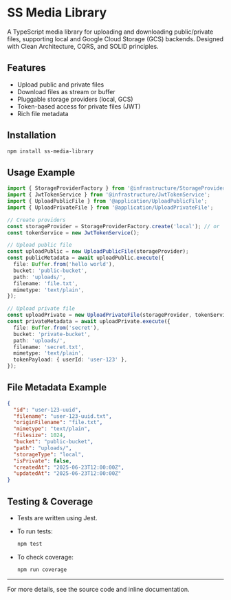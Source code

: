 # SS Media Library

A TypeScript media library for uploading and downloading public/private files, supporting local and Google Cloud Storage (GCS) backends. Designed with Clean Architecture, CQRS, and SOLID principles.

## Features

- Upload public and private files
- Download files as stream or buffer
- Pluggable storage providers (local, GCS)
- Token-based access for private files (JWT)
- Rich file metadata

## Installation

```bash
npm install ss-media-library
```

## Usage Example

```typescript
import { StorageProviderFactory } from '@infrastructure/StorageProviderFactory';
import { JwtTokenService } from '@infrastructure/JwtTokenService';
import { UploadPublicFile } from '@application/UploadPublicFile';
import { UploadPrivateFile } from '@application/UploadPrivateFile';

// Create providers
const storageProvider = StorageProviderFactory.create('local'); // or 'gcs'
const tokenService = new JwtTokenService();

// Upload public file
const uploadPublic = new UploadPublicFile(storageProvider);
const publicMetadata = await uploadPublic.execute({
  file: Buffer.from('hello world'),
  bucket: 'public-bucket',
  path: 'uploads/',
  filename: 'file.txt',
  mimetype: 'text/plain',
});

// Upload private file
const uploadPrivate = new UploadPrivateFile(storageProvider, tokenService);
const privateMetadata = await uploadPrivate.execute({
  file: Buffer.from('secret'),
  bucket: 'private-bucket',
  path: 'uploads/',
  filename: 'secret.txt',
  mimetype: 'text/plain',
  tokenPayload: { userId: 'user-123' },
});
```

## File Metadata Example

```json
{
  "id": "user-123-uuid",
  "filename": "user-123-uuid.txt",
  "originFilename": "file.txt",
  "mimetype": "text/plain",
  "filesize": 1024,
  "bucket": "public-bucket",
  "path": "uploads/",
  "storageType": "local",
  "isPrivate": false,
  "createdAt": "2025-06-23T12:00:00Z",
  "updatedAt": "2025-06-23T12:00:00Z"
}
```

## Testing & Coverage

- Tests are written using Jest.
- To run tests:

  ```bash
  npm test
  ```

- To check coverage:

  ```bash
  npm run coverage
  ```

---

For more details, see the source code and inline documentation.
